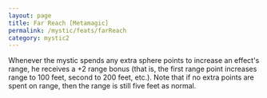```yaml
---
layout: page
title: Far Reach [Metamagic]
permalink: /mystic/feats/farReach
category: mystic2
---
```

Whenever the mystic spends any extra sphere points to increase an
effect's range, he receives a +2 range bonus (that is, the first range
point increases range to 100 feet, second to 200 feet, etc.). Note that
if no extra points are spent on range, then the range is still five feet
as normal.

